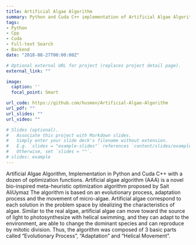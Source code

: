 ```yaml
---
title: Artificial Algae Algorithm
summary: Python and Cuda C++ implementation of Artificial Algae Algorithm.
tags:
- Python
- Cpp
- Cuda
- Full-text Search
- Backend
date: "2018-08-27T00:00:00Z"

# Optional external URL for project (replaces project detail page).
external_link: ""

image:
  caption: ''
  focal_point: Smart

url_code: https://github.com/husmen/Artificial-Algae-Algorithm
url_pdf: ""
url_slides: ""
url_video: ""

# Slides (optional).
#   Associate this project with Markdown slides.
#   Simply enter your slide deck's filename without extension.
#   E.g. `slides = "example-slides"` references `content/slides/example-slides.md`.
#   Otherwise, set `slides = ""`.
# slides: example
---
```


Artificial Algae Algorithm, Implementation in Python and Cuda C++ with a dozen of optimization functions.
Artificial algae algorithm (AAA) is a novel bio-inspired meta-heuristic optimization algorithm proposed by Sait AliUymaz The algorithm is based on an evolutionary process, adaptation process and the movement of micro-algae. Artificial algae correspond to each solution in the problem space by idealizing the characteristics of algae. Similar to the real algae, artificial algae can move toward the source of light to photosynthesize with helical swimming, and they can adapt to the environment, are able to change the dominant species and can reproduce by mitotic division. Thus, the algorithm was composed of 3 basic parts called “Evolutionary Process”, “Adaptation” and “Helical Movement”.